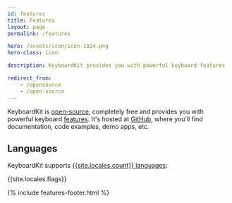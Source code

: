 ```yaml
---
id: features
title: Features
layout: page
permalink: /features

hero: /assets/icon/icon-1024.png
hero-class: icon

description: KeyboardKit provides you with powerful keyboard features

redirect_from: 
    - /opensource
    - /open-source
---
```


KeyboardKit is [open-source]({{site.urls.github}}), completely free and provides you with powerful keyboard [features](#features). It's hosted at [GitHub]({{site.urls.github}}), where you'll find documentation, code examples, demo apps, etc.


## Languages

KeyboardKit supports [{{site.locales.count}} languages](/locales):

{{site.locales.flags}}

{% include features-footer.html %}